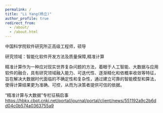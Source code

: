 ```yaml
---
permalink: /
title: "Li Yang(杨立)"
author_profile: true
redirect_from: 
  - /about/
  - /about.html
---
```


中国科学院软件研究所正高级工程师，硕导

研究领域：智能化软件开发方法及质量保障,精准计算

精准计算作为一种应对现实世界复杂问题的方法，着眼于人工智能、大数据与应用软件的融合，具有研究领域融入能力、可迭代性、逐渐精化和依概率收敛等特征，旨在解决大数据时代面临的不确定性和复杂性，通过建立可靠的智能模型和算法，使得计算结果更为准确、可控，从而为决策者提供可信的依据。

“精准计算与大数据”专栏征稿启事
https://hbkx.cbpt.cnki.net/portal/journal/portal/client/news/551192a9c2b6dd04c0b574a0363755a9
